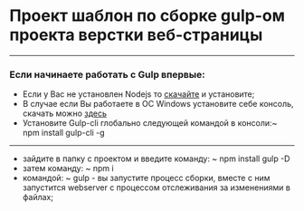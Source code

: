 # Проект шаблон по сборке gulp-ом проекта верстки веб-страницы

---

### Если начинаете работать с Gulp впервые:

- Если у Вас не установлен Nodejs то <a href="https://nodejs.org">скачайте</a> и установите;
- В случае если Вы работаете в ОС Windows установите себе консоль, скачать можно <a href="http://cmder.net/">здесь</a>
- Установите Gulp-cli глобально следующей командой в консоли:~ npm install gulp-cli -g

---

- зайдите в папку с проектом и введите команду: ~ npm install gulp -D
- затем команду: ~ npm i
- командой: ~ gulp - вы запустите процесс сборки, вместе с ним запустится webserver с процессом отслеживания за изменениями в файлах;
